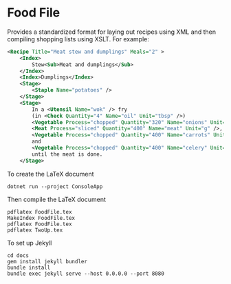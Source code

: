 Food File
=========

Provides a standardized format for laying out recipes using XML
and then compiling shopping lists using XSLT.
For example:

```xml
<Recipe Title="Meat stew and dumplings" Meals="2" >
    <Index>
        Stew<Sub>Meat and dumplings</Sub>
    </Index>
    <Index>Dumplings</Index>
    <Stage>
        <Staple Name="potatoes" />
    </Stage>
    <Stage>
        In a <Utensil Name="wok" /> fry
        (in <Check Quantity="4" Name="oil" Unit="tbsp" />)
        <Vegetable Process="chopped" Quantity="320" Name="onions" Unit="g" />,
        <Meat Process="sliced" Quantity="400" Name="meat" Unit="g" />,
        <Vegetable Process="chopped" Quantity="400" Name="carrots" Unit="g" />
        and
        <Vegetable Process="chopped" Quantity="400" Name="celery" Unit="g" />
        until the meat is done.
    </Stage>
```

To create the LaTeX document

    dotnet run --project ConsoleApp

Then compile the LaTeX document

	pdflatex FoodFile.tex
	MakeIndex FoodFile.tex
	pdflatex FoodFile.tex
	pdflatex TwoUp.tex

To set up Jekyll

    cd docs
    gem install jekyll bundler
    bundle install
    bundle exec jekyll serve --host 0.0.0.0 --port 8080
